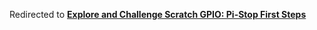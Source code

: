 Redirected to [**Explore and Challenge Scratch GPIO: Pi-Stop First Steps**](markdown_source/markdown/ExploreScratchGPIO-PiStopFirstSteps.md)
